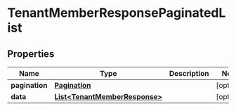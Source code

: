 

# TenantMemberResponsePaginatedList


## Properties

| Name | Type | Description | Notes |
|------------ | ------------- | ------------- | -------------|
|**pagination** | [**Pagination**](Pagination.md) |  |  [optional] |
|**data** | [**List&lt;TenantMemberResponse&gt;**](TenantMemberResponse.md) |  |  [optional] |



